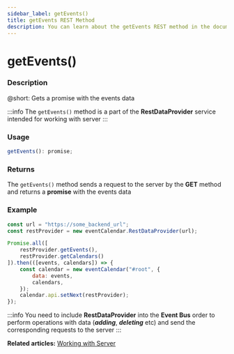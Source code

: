 ```yaml
---
sidebar_label: getEvents()
title: getEvents REST Method
description: You can learn about the getEvents REST method in the documentation of the DHTMLX JavaScript Event Calendar library. Browse developer guides and API reference, try out code examples and live demos, and download a free 30-day evaluation version of DHTMLX Event Calendar.
---
```


# getEvents()

### Description

@short: Gets a promise with the events data

:::info
The `getEvents()` method is a part of the **RestDataProvider** service intended for working with server
:::

### Usage

~~~jsx {}
getEvents(): promise;
~~~

### Returns

The `getEvents()` method sends a request to the server by the **GET** method and returns a **promise** with the events data

### Example

~~~jsx {5,9}
const url = "https://some_backend_url";
const restProvider = new eventCalendar.RestDataProvider(url);

Promise.all([
	restProvider.getEvents(),
	restProvider.getCalendars()
]).then(([events, calendars]) => {
	const calendar = new eventCalendar("#root", {
		data: events,
		calendars,
	});
	calendar.api.setNext(restProvider);
});
~~~

:::info
You need to include **RestDataProvider** into the **Event Bus** order to perform operations with data (***adding***, ***deleting*** etc) and send the corresponding requests to the server
:::

**Related articles:** [Working with Server](../../../guides/working_with_server)
